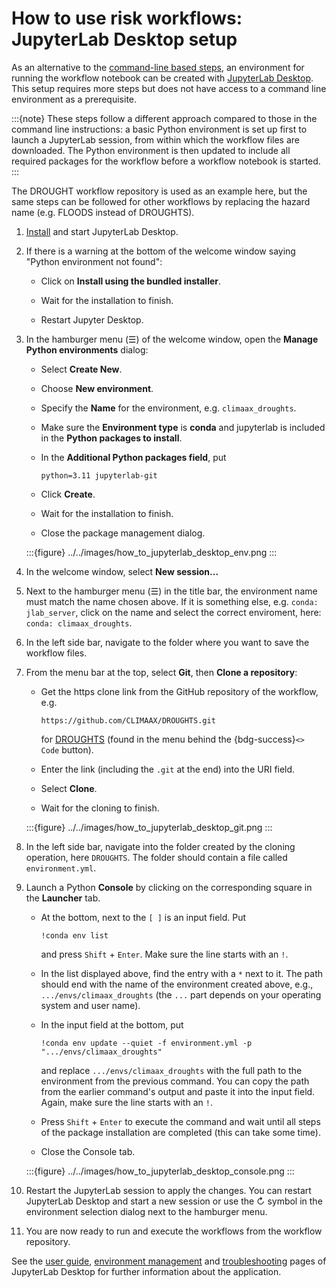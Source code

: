 # How to use risk workflows: JupyterLab Desktop setup

As an alternative to the [command-line based steps](cli.md), an environment for running the workflow notebook can be created with [JupyterLab Desktop](https://github.com/jupyterlab/jupyterlab-desktop).
This setup requires more steps but does not have access to a command line environment as a prerequisite.

:::{note}
These steps follow a different approach compared to those in the command line instructions:
a basic Python environment is set up first to launch a JupyterLab session, from within which the workflow files are downloaded.
The Python environment is then updated to include all required packages for the workflow before a workflow notebook is started.
:::

The DROUGHT workflow repository is used as an example here, but the same steps can be followed for other workflows by replacing the hazard name (e.g. FLOODS instead of DROUGHTS).


1.  [Install](https://github.com/jupyterlab/jupyterlab-desktop/tree/master?tab=readme-ov-file#installation) and start JupyterLab Desktop.

2.  If there is a warning at the bottom of the welcome window saying "Python environment not found":

    -   Click on **Install using the bundled installer**.

    -   Wait for the installation to finish.
    
    -   Restart Jupyter Desktop.

3.  In the hamburger menu (☰) of the welcome window, open the **Manage Python environments** dialog:

    -   Select **Create New**.
    
    -   Choose **New environment**.

    -   Specify the **Name** for the environment, e.g. `climaax_droughts`.

    -   Make sure the **Environment type** is **conda** and jupyterlab is included in the **Python packages to install**.

    -   In the **Additional Python packages field**, put

        ```
        python=3.11 jupyterlab-git
        ```

    -   Click **Create**.
    
    -   Wait for the installation to finish.
    
    -   Close the package management dialog.

    :::{figure} ../../images/how_to_jupyterlab_desktop_env.png
    :::

4.  In the welcome window, select **New session...**

5.  Next to the hamburger menu (☰) in the title bar, the environment name must match the name chosen above.
    If it is something else, e.g. `conda: jlab_server`, click on the name and select the correct enviroment, here: `conda: climaax_droughts`.

6.  In the left side bar, navigate to the folder where you want to save the workflow files.

7.  From the menu bar at the top, select **Git**, then **Clone a repository**:

    -   Get the https clone link from the GitHub repository of the workflow, e.g.
    
        ```
        https://github.com/CLIMAAX/DROUGHTS.git
        ```

        for [DROUGHTS](https://github.com/CLIMAAX/DROUGHTS) (found in the menu behind the {bdg-success}`<> Code` button).

    -   Enter the link (including the `.git` at the end) into the URI field.
        
    -   Select **Clone**.
    
    -   Wait for the cloning to finish.

    :::{figure} ../../images/how_to_jupyterlab_desktop_git.png
    :::

8.  In the left side bar, navigate into the folder created by the cloning operation, here `DROUGHTS`.
    The folder should contain a file called `environment.yml`.

9.  Launch a Python **Console** by clicking on the corresponding square in the **Launcher** tab.

    -   At the bottom, next to the `[ ]` is an input field. Put

        ```
        !conda env list
        ````

        and press `Shift` + `Enter`. Make sure the line starts with an `!`.

    -   In the list displayed above, find the entry with a `*` next to it.
        The path should end with the name of the environment created above, e.g., `.../envs/climaax_droughts` (the `...` part depends on your operating system and user name).

    -   In the input field at the bottom, put

        ```
        !conda env update --quiet -f environment.yml -p ".../envs/climaax_droughts"
        ```

        and replace `.../envs/climaax_droughts` with the full path to the environment from the previous command.
        You can copy the path from the earlier command's output and paste it into the input field.
        Again, make sure the line starts with an `!`.

    -   Press `Shift` + `Enter` to execute the command and wait until all steps of the package installation are completed (this can take some time).

    - Close the Console tab.

    :::{figure} ../../images/how_to_jupyterlab_desktop_console.png
    :::

10. Restart the JupyterLab session to apply the changes.
    You can restart JupyterLab Desktop and start a new session or use the ↻ symbol in the environment selection dialog next to the hamburger menu.

11. You are now ready to run and execute the workflows from the workflow repository.


See the [user guide](https://github.com/jupyterlab/jupyterlab-desktop/blob/master/user-guide.md), [environment management](https://github.com/jupyterlab/jupyterlab-desktop/blob/master/python-env-management.md) and [troubleshooting](https://github.com/jupyterlab/jupyterlab-desktop/blob/master/troubleshoot.md) pages of JupyterLab Desktop for further information about the application.
